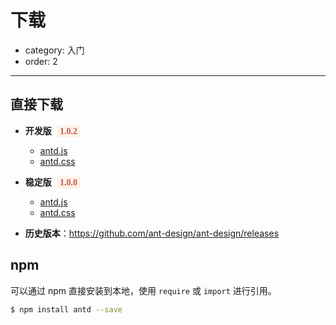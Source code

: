 # 下载

- category: 入门
- order: 2

---

## 直接下载

- **开发版** <span class="versions" id="latest-version">1.0.2</span>

  <ul id="latest-links">
    <li>
      <a href="http://ant.design/dist/antd.js">antd.js</a>
    </li>
    <li>
      <a href="http://ant.design/dist/antd.css">antd.css</a>
    </li>
  </ul>

- **稳定版** <span class="versions" id="stable-version">1.0.0</span>

  <ul id="stable-links">
    <li>
      <a href="http://ant.design/dist/antd.js">antd.js</a>
    </li>
    <li>
      <a href="http://ant.design/dist/antd.js">antd.css</a>
    </li>
  </ul>

- **历史版本**：https://github.com/ant-design/ant-design/releases

## npm

可以通过 npm 直接安装到本地，使用 `require` 或 `import` 进行引用。

```bash
$ npm install antd --save
```

<style>
.versions {
  font-weight: bold;
  color: #C05B4D;
  font-family: Consolas;
  margin-left: 0.3em;
  background: #FFF1E7;
  padding: 2px 5px;
  border-radius: 3px;
}
</style>

<script>
$('#latest-version').html(antdVersion.latest);
$('#latest-links a').each(function(i, item) {
  $(item).attr('href', $(item).attr('href').replace('dist/antd', 'dist/antd-' + antdVersion.latest));
});

if (antdVersion.stable) {
  $('#stable-version').html(antdVersion.stable);
  $('#stable-links a').each(function(i, item) {
    $(item).attr('href', $(item).attr('href').replace('dist/antd', 'dist/antd-' + antdVersion.stable));
  });
} else {
  $('#stable-version').html('暂无');
  $('#stable-links').hide();
}
</script>
